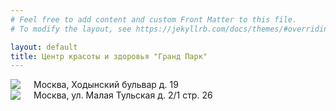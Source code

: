 ```yaml
---
# Feel free to add content and custom Front Matter to this file.
# To modify the layout, see https://jekyllrb.com/docs/themes/#overriding-theme-defaults

layout: default
title: Центр красоты и здоровья "Гранд Парк"
---
```


<div class="row">
  <div class="six columns">
    <img src="{{site.baseurl}}/assets/images/1.jpg" class="image">
    <div class="salon-title">Москва, Ходынский бульвар д. 19</div>
  </div>
  <div class="six columns">
    <img src="{{site.baseurl}}/assets/images/1.jpg" class="image">
    <div class="salon-title">Москва, ул. Малая Тульская д. 2/1 стр. 26</div>
  </div>
</div>
